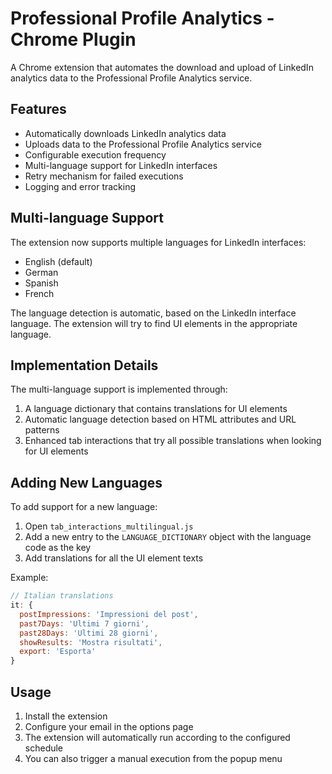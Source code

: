 # Professional Profile Analytics - Chrome Plugin

A Chrome extension that automates the download and upload of LinkedIn analytics data to the Professional Profile Analytics service.

## Features

- Automatically downloads LinkedIn analytics data
- Uploads data to the Professional Profile Analytics service
- Configurable execution frequency
- Multi-language support for LinkedIn interfaces
- Retry mechanism for failed executions
- Logging and error tracking

## Multi-language Support

The extension now supports multiple languages for LinkedIn interfaces:

- English (default)
- German
- Spanish
- French

The language detection is automatic, based on the LinkedIn interface language. The extension will try to find UI elements in the appropriate language.

## Implementation Details

The multi-language support is implemented through:

1. A language dictionary that contains translations for UI elements
2. Automatic language detection based on HTML attributes and URL patterns
3. Enhanced tab interactions that try all possible translations when looking for UI elements

## Adding New Languages

To add support for a new language:

1. Open `tab_interactions_multilingual.js`
2. Add a new entry to the `LANGUAGE_DICTIONARY` object with the language code as the key
3. Add translations for all the UI element texts

Example:
```javascript
// Italian translations
it: {
  postImpressions: 'Impressioni del post',
  past7Days: 'Ultimi 7 giorni',
  past28Days: 'Ultimi 28 giorni',
  showResults: 'Mostra risultati',
  export: 'Esporta'
}
```

## Usage

1. Install the extension
2. Configure your email in the options page
3. The extension will automatically run according to the configured schedule
4. You can also trigger a manual execution from the popup menu
